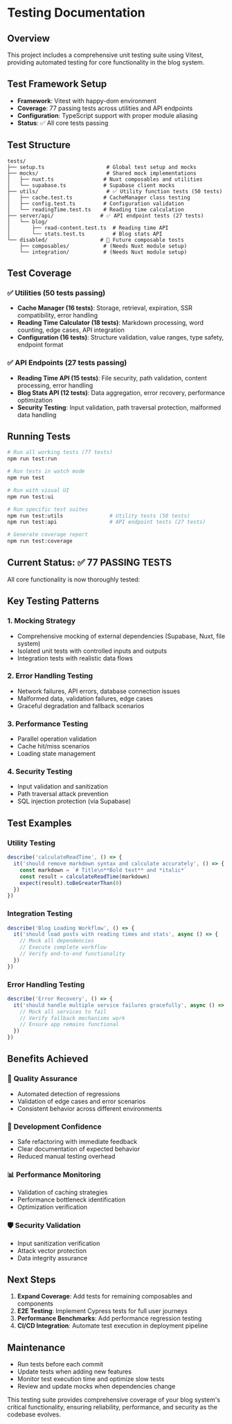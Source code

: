 # Testing Documentation

## Overview

This project includes a comprehensive unit testing suite using Vitest, providing automated testing for core functionality in the blog system.

## Test Framework Setup

- **Framework**: Vitest with happy-dom environment
- **Coverage**: 77 passing tests across utilities and API endpoints
- **Configuration**: TypeScript support with proper module aliasing
- **Status**: ✅ All core tests passing

## Test Structure

```
tests/
├── setup.ts                    # Global test setup and mocks
├── mocks/                      # Shared mock implementations
│   ├── nuxt.ts                # Nuxt composables and utilities
│   └── supabase.ts            # Supabase client mocks
├── utils/                      # ✅ Utility function tests (50 tests)
│   ├── cache.test.ts          # CacheManager class testing
│   ├── config.test.ts         # Configuration validation
│   └── readingTime.test.ts    # Reading time calculation
├── server/api/               # ✅ API endpoint tests (27 tests)
│   └── blog/
│       ├── read-content.test.ts  # Reading time API
│       └── stats.test.ts         # Blog stats API
└── disabled/                 # 🚧 Future composable tests
    ├── composables/           # (Needs Nuxt module setup)
    └── integration/           # (Needs Nuxt module setup)
```

## Test Coverage

### ✅ **Utilities (50 tests passing)**
- **Cache Manager (16 tests)**: Storage, retrieval, expiration, SSR compatibility, error handling
- **Reading Time Calculator (18 tests)**: Markdown processing, word counting, edge cases, API integration
- **Configuration (16 tests)**: Structure validation, value ranges, type safety, endpoint format

### ✅ **API Endpoints (27 tests passing)**
- **Reading Time API (15 tests)**: File security, path validation, content processing, error handling
- **Blog Stats API (12 tests)**: Data aggregation, error recovery, performance optimization
- **Security Testing**: Input validation, path traversal protection, malformed data handling

## Running Tests

```bash
# Run all working tests (77 tests)
npm run test:run

# Run tests in watch mode
npm run test

# Run with visual UI
npm run test:ui

# Run specific test suites
npm run test:utils               # Utility tests (50 tests)
npm run test:api                 # API endpoint tests (27 tests)

# Generate coverage report
npm run test:coverage
```

## Current Status: ✅ **77 PASSING TESTS**

All core functionality is now thoroughly tested:

## Key Testing Patterns

### 1. **Mocking Strategy**
- Comprehensive mocking of external dependencies (Supabase, Nuxt, file system)
- Isolated unit tests with controlled inputs and outputs
- Integration tests with realistic data flows

### 2. **Error Handling Testing**
- Network failures, API errors, database connection issues
- Malformed data, validation failures, edge cases
- Graceful degradation and fallback scenarios

### 3. **Performance Testing**
- Parallel operation validation
- Cache hit/miss scenarios
- Loading state management

### 4. **Security Testing**
- Input validation and sanitization
- Path traversal attack prevention
- SQL injection protection (via Supabase)

## Test Examples

### Utility Testing
```typescript
describe('calculateReadTime', () => {
  it('should remove markdown syntax and calculate accurately', () => {
    const markdown = `# Title\n**Bold text** and *italic*`
    const result = calculateReadTime(markdown)
    expect(result).toBeGreaterThan(0)
  })
})
```

### Integration Testing
```typescript
describe('Blog Loading Workflow', () => {
  it('should load posts with reading times and stats', async () => {
    // Mock all dependencies
    // Execute complete workflow
    // Verify end-to-end functionality
  })
})
```

### Error Handling Testing
```typescript
describe('Error Recovery', () => {
  it('should handle multiple service failures gracefully', async () => {
    // Mock all services to fail
    // Verify fallback mechanisms work
    // Ensure app remains functional
  })
})
```

## Benefits Achieved

### 🚀 **Quality Assurance**
- Automated detection of regressions
- Validation of edge cases and error scenarios
- Consistent behavior across different environments

### 🔧 **Development Confidence**
- Safe refactoring with immediate feedback
- Clear documentation of expected behavior
- Reduced manual testing overhead

### 📊 **Performance Monitoring**
- Validation of caching strategies
- Performance bottleneck identification
- Optimization verification

### 🛡️ **Security Validation**
- Input sanitization verification
- Attack vector protection
- Data integrity assurance

## Next Steps

1. **Expand Coverage**: Add tests for remaining composables and components
2. **E2E Testing**: Implement Cypress tests for full user journeys
3. **Performance Benchmarks**: Add performance regression testing
4. **CI/CD Integration**: Automate test execution in deployment pipeline

## Maintenance

- Run tests before each commit
- Update tests when adding new features
- Monitor test execution time and optimize slow tests
- Review and update mocks when dependencies change

This testing suite provides comprehensive coverage of your blog system's critical functionality, ensuring reliability, performance, and security as the codebase evolves.